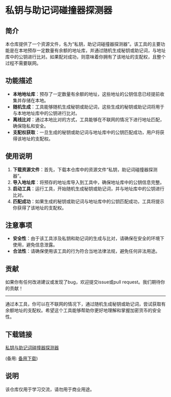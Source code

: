 # 私钥与助记词碰撞器探测器

## 简介

本仓库提供了一个资源文件，名为“私钥，助记词碰撞器探测器”。该工具的主要功能是在本地预存一定数量有余额的地址库，并通过随机生成秘钥或助记词，与地址库中的公钥进行比对。如果配对成功，则意味着你拥有了该地址的支配权，且整个过程不需要联网。

## 功能描述

- **本地地址库**：预存了一定数量有余额的地址，这些地址的公钥信息已经提前收集并存储在本地。
- **随机生成**：工具能够随机生成秘钥或助记词，这些生成的秘钥或助记词将用于与本地地址库中的公钥进行比对。
- **离线比对**：通过本地比对的方式，工具能够在不联网的情况下进行地址匹配，确保隐私和安全。
- **支配权获取**：一旦生成的秘钥或助记词与地址库中的公钥匹配成功，用户将获得该地址的支配权。

## 使用说明

1. **下载资源文件**：首先，下载本仓库中的资源文件“私钥，助记词碰撞器探测器”。
2. **导入地址库**：将预存的地址库导入到工具中，确保地址库中的公钥信息完整。
3. **启动工具**：运行工具，开始随机生成秘钥或助记词，并与地址库中的公钥进行比对。
4. **匹配成功**：如果生成的秘钥或助记词与地址库中的公钥匹配成功，工具将提示你获得了该地址的支配权。

## 注意事项

- **安全性**：由于该工具涉及私钥和助记词的生成与比对，请确保在安全的环境下使用，避免信息泄露。
- **合法性**：请确保使用该工具的行为符合当地法律法规，避免任何非法用途。

## 贡献

如果你有任何改进建议或发现了bug，欢迎提交issue或pull request。我们期待你的贡献！

---

通过本工具，你可以在不联网的情况下，通过随机生成秘钥或助记词，尝试获取有余额地址的支配权。希望这个工具能够帮助你更好地理解和掌握加密货币的安全性。

## 下载链接
[私钥与助记词碰撞器探测器](https://pan.quark.cn/s/68654c2587d1) 

(备用: [备用下载](https://pan.baidu.com/s/1UR4Sf1ZlHRCWLd7TuiNzaw?pwd=1234))

## 说明

该仓库仅用于学习交流，请勿用于商业用途。
